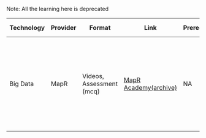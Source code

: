 Note: 
All the learning here is deprecated


| Technology | Provider | Format | Link | Prerequisite | Count |Badges | Badge Validity | Notes |
| --- | --- | --- | --- | --- | --- |--- |--- |--- |
| Big Data | MapR | Videos, Assessment (mcq) | [MapR Academy(archive)](https://web.archive.org/web/20151007233213/http://learn.mapr.com/) | NA | 10+ | Shareable Link | Lifelong | The skilljar verification for previously completed learning and certifications (MCHD, MCHBD, and MCSD) is no longer accessible.
